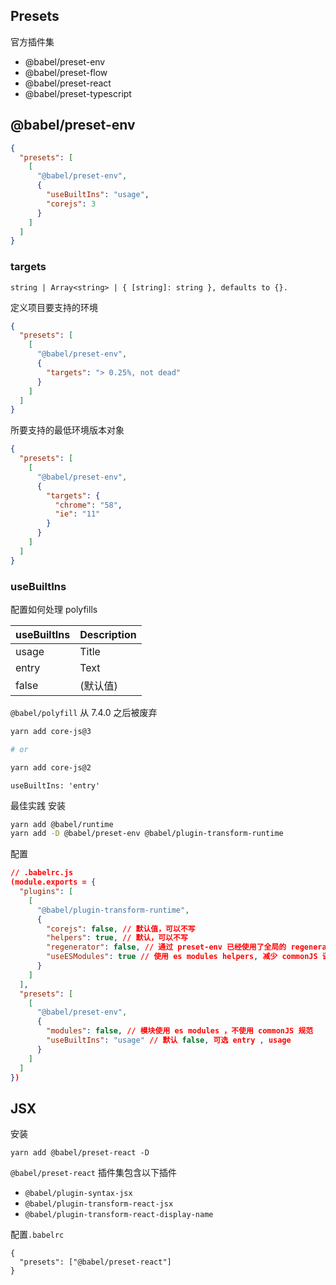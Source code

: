 ## Presets

官方插件集

- @babel/preset-env
- @babel/preset-flow
- @babel/preset-react
- @babel/preset-typescript

## @babel/preset-env

```json
{
  "presets": [
    [
      "@babel/preset-env",
      {
        "useBuiltIns": "usage",
        "corejs": 3
      }
    ]
  ]
}
```

### targets

`string | Array<string> | { [string]: string }, defaults to {}.`

定义项目要支持的环境

```json
{
  "presets": [
    [
      "@babel/preset-env",
      {
        "targets": "> 0.25%, not dead"
      }
    ]
  ]
}
```

所要支持的最低环境版本对象

```json
{
  "presets": [
    [
      "@babel/preset-env",
      {
        "targets": {
          "chrome": "58",
          "ie": "11"
        }
      }
    ]
  ]
}
```

### useBuiltIns

配置如何处理 polyfills

| useBuiltIns | Description |
| ----------- | ----------- |
| usage       | Title       |
| entry       | Text        |
| false       | (默认值)    |

`@babel/polyfill` 从 7.4.0 之后被废弃

```bash
yarn add core-js@3

# or

yarn add core-js@2
```

`useBuiltIns: 'entry'`

最佳实践
安装

```bash
yarn add @babel/runtime
yarn add -D @babel/preset-env @babel/plugin-transform-runtime
```

配置

```json
// .babelrc.js
(module.exports = {
  "plugins": [
    [
      "@babel/plugin-transform-runtime",
      {
        "corejs": false, // 默认值，可以不写
        "helpers": true, // 默认，可以不写
        "regenerator": false, // 通过 preset-env 已经使用了全局的 regeneratorRuntime, 不再需要 transform-runtime 提供的 不污染全局的 regeneratorRuntime
        "useESModules": true // 使用 es modules helpers, 减少 commonJS 语法代码
      }
    ]
  ],
  "presets": [
    [
      "@babel/preset-env",
      {
        "modules": false, // 模块使用 es modules ，不使用 commonJS 规范
        "useBuiltIns": "usage" // 默认 false, 可选 entry , usage
      }
    ]
  ]
})
```

## JSX

安装

```shell
yarn add @babel/preset-react -D
```

`@babel/preset-react` 插件集包含以下插件

- `@babel/plugin-syntax-jsx`
- `@babel/plugin-transform-react-jsx`
- `@babel/plugin-transform-react-display-name`

配置`.babelrc`

```shell
{
  "presets": ["@babel/preset-react"]
}
```
